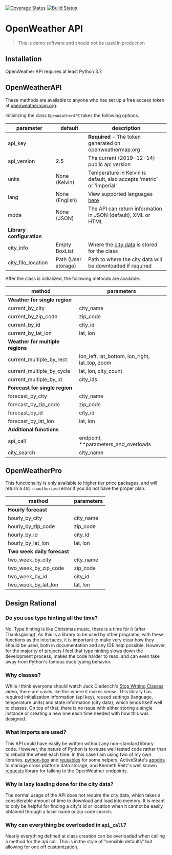 [![Coverage Status](https://coveralls.io/repos/github/cdgriffith/open_weather_api/badge.svg?branch=development)](https://coveralls.io/github/cdgriffith/open_weather_api?branch=development)
[![Build Status](https://travis-ci.org/cdgriffith/open_weather_api.svg?branch=development)](https://travis-ci.org/cdgriffith/open_weather_api/branches)

# OpenWeather API 

> This is demo software and should not be used in production

## Installation

OpenWeather API requires at least Python 3.7.

## OpenWeatherAPI 

These methods are available to anyone who has set up a free access token at 
[openweathermap.org](https://openweathermap.org/appid).

Initializing the class `OpenWeatherAPI` takes the following options.

| parameter | default | description |
| --- | --- |  --- | 
| api_key | | **Required** - The token generated on openweathermap.org  |
| api_version | 2.5 | The current (2019-12-14) public api version  |
| units | None (Kelvin) | Temperature in Kelvin is default, also accepts 'metric' or 'imperial'  |
| lang | None (English) | View supported languages [here](https://openweathermap.org/current#multi) |
| mode | None (JSON) | The API can return information in JSON (default), XML or HTML  |
| **Library configuration** | |
| city_info | Empty BoxList | Where the [city data](http://bulk.openweathermap.org/sample/city.list.json.gz) is stored for the class |  
| city_file_location | Path (User storage) | Path to where the city data will be downloaded if required | 

After the class is initialized, the following methods are available. 

| method | parameters |
| --- | --- | 
| **Weather for single region** |  | 
| current_by_city | city_name | 
| current_by_zip_code | zip_code | 
| current_by_id | city_id | 
| current_by_lat_lon | lat, lon | 
| **Weather for multiple regions** | | 
| current_multiple_by_rect | lon_left, lat_bottom, lon_right, lat_top, zoom | 
| current_multiple_by_cycle | lat, lon, city_count | 
| current_multiple_by_id | city_ids | 
| **Forecast for single region** | | 
| forecast_by_city | city_name | 
| forecast_by_zip_code | zip_code | 
| forecast_by_id | city_id | 
| forecast_by_lat_lon | lat, lon | 
| **Additional functions** | |
| api_call | endpoint, **parameters_and_overloads  | 
| city_search | city_name | 

## OpenWeatherPro

This functionality is only available to higher tier price packages, and will return a `401 unauthorized` error if you
do not have the proper plan. 

| method | parameters |
| --- | --- |
| **Hourly forecast**  | | 
| hourly_by_city | city_name |
| hourly_by_zip_code | zip_code |
| hourly_by_id | city_id |
| hourly_by_lat_lon | lat, lon |
| **Two week daily forecast** | |
| two_week_by_city | city_name |
| two_week_by_zip_code | zip_code |
| two_week_by_id | city_id |
| two_week_by_lat_lon | lat, lon |

## Design Rational

### Do you use type hinting all the time?

No. Type hinting is like Christmas music, there is a time for it (after Thanksgiving). As this is a library to be 
used by other programs, with these functions as the interfaces, it is important to make very clear how they should be
used, both in documentation and any IDE help possible. However, for the majority of projects 
I feel that type hinting slows down the development process, makes the code harder to read, and can even take away
from Python's famous duck typing behavior. 

### Why classes?

While I think everyone should watch Jack Diederich's [Stop Writing Classes](https://www.youtube.com/watch?v=5ZKvwuZSiyc)
video, there are cases like this where it makes sense. This library has required initialization information (api key),
reused settings (language, temperature units) and state information (city data), which lends itself well to classes.
On top of that, there is no issue with either storing a single instance or creating a new one each time needed with
how this was designed. 

### What imports are used? 

This API could have easily be written without any non-standard library code. However, the nature of Python is to 
reuse well tested code rather than to rebuild the wheel each time. In this case I am using two of my own libraries, 
[python-box](https://github.com/cdgriffith/Box) and [reusables](https://github.com/cdgriffith/Reusables)
for some helpers, ActiveState's [appdirs](https://github.com/ActiveState/appdirs) to manage cross platform data storage,
and Kenneth Reitz's well known [requests](https://github.com/psf/requests) library 
for talking to the OpenWeather endpoints. 

### Why is lazy loading done for the city data? 

The normal usage of the API does not require the city data, which takes a considerable amount of time to download
and load into memory. It is meant to only be helpful for finding a city's id or location when it cannot be easily 
obtained through a loser name or zip code search. 

### Why can everything be overloaded in `api_call`?

Nearly everything defined at class creation can be overloaded when calling a method for the api call. This is 
in the style of "sensible defaults" but allowing for one off customization. 
